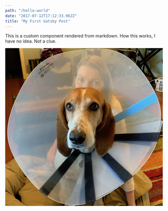```yaml
---
path: "/hello-world"
date: "2017-07-12T17:12:33.962Z"
title: "My First Gatsby Post"
---
```


This is a custom component rendered from markdown.
How this works, I have no idea. Not a clue.

![Bella Coned](./bella-coned.png)